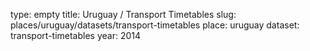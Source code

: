 type: empty
title: Uruguay / Transport Timetables
slug: places/uruguay/datasets/transport-timetables
place: uruguay
dataset: transport-timetables
year: 2014
